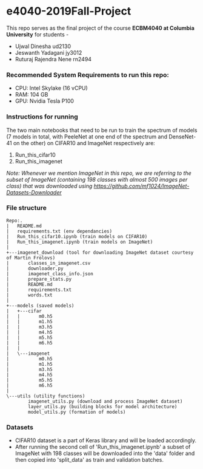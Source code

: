 # e4040-2019Fall-Project


This repo serves as the final project of the course **ECBM4040 at Columbia University** for students - 

- Ujwal Dinesha ud2130
- Jeswanth Yadagani jy3012
- Ruturaj Rajendra Nene rn2494

### Recommended System Requirements to run this repo:
- CPU: Intel Skylake (16 vCPU)
- RAM: 104 GB
- GPU: Nvidia Tesla P100

### Instructions for running
The two main notebooks that need to be run to train the spectrum of models (7 models in total, with PeeleNet at one end of the spectrum and DenseNet-41 on the other) on CIFAR10 and ImageNet respectively are:
1. Run_this_cifar10
2. Run_this_imagenet

*Note: Whenever we mention ImageNet in this repo, we are referring to the subset of ImageNet (containing 198 classes with almost 500 images per class) that was downloaded using https://github.com/mf1024/ImageNet-Datasets-Downloader*

### File structure
```
Repo:.
|   README.md   
|   requirements.txt (env dependancies)
|   Run_this_cifar10.ipynb (train models on CIFAR10)
|   Run_this_imagenet.ipynb (train models on ImageNet)
|   
+---imagenet_download (tool for downloading ImageNet dataset courtesy of Martin Frolovs)
|       classes_in_imagenet.csv
|       downloader.py
|       imagenet_class_info.json
|       prepare_stats.py
|       README.md
|       requirements.txt
|       words.txt
|       
+---models (saved models)
|   +---cifar
|   |       m0.h5
|   |       m1.h5
|   |       m3.h5
|   |       m4.h5
|   |       m5.h5
|   |       m6.h5
|   |       
|   \---imagenet
|           m0.h5
|           m1.h5
|           m3.h5
|           m4.h5
|           m5.h5
|           m6.h5
|           
\---utils (utility functions)
        imagenet_utils.py (download and process ImageNet dataset)
        layer_utils.py (building blocks for model architecture)
        model_utils.py (formation of models)
```        

### Datasets
- CIFAR10 dataset is a part of Keras library and will be loaded accordingly.
- After running the second cell of 'Run_this_imagenet.ipynb' a subset of ImageNet with 198 classes will be downloaded into the 'data' folder and then copied into 'split_data' as train and validation batches.
